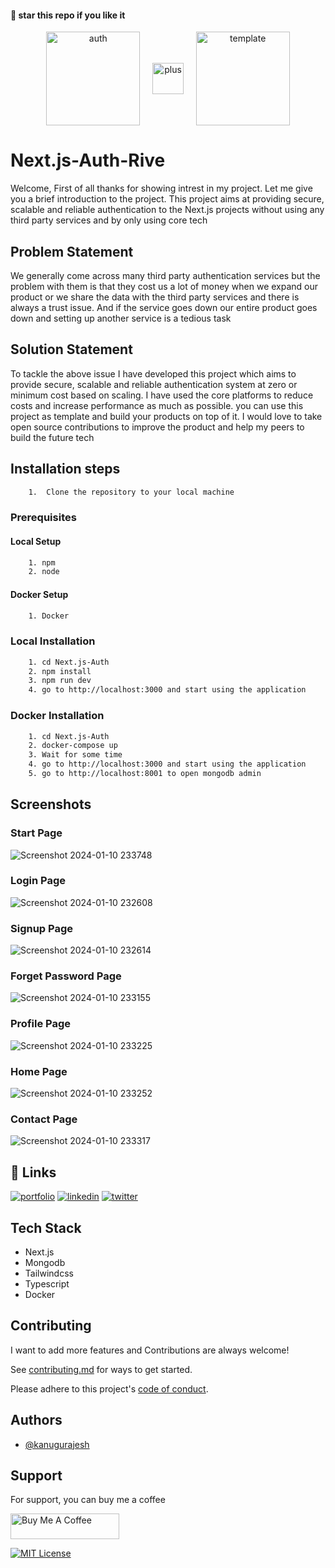 #### 🌟 star this repo if you like it
<div align="center">
  <div>
    <img align="center" src="https://github.com/kanugurajesh/Next.js-Auth-Rive/assets/120458029/ae8825ab-4ea2-44d3-9c9c-7326f3a4cab5" alt="auth" width=150 height=150>
    &nbsp
    &nbsp
    <img align="center" src="https://github.com/kanugurajesh/Next.js-Auth-Navigation/assets/77529419/7f97cd3c-3d55-4e0a-ae81-c28e0636fa77" alt="plus" width=50 height=50>
    &nbsp
    &nbsp
    <img align="center" src="https://github.com/kanugurajesh/Next.js-Auth-Navigation/assets/77529419/acc93f88-cfe5-431c-8579-c918e2881525" alt="template" width=150 height=150>
  </div>
</div>

# Next.js-Auth-Rive
Welcome, First of all thanks for showing intrest in my project. Let me give you a brief introduction to the project. This project aims at providing secure, scalable and reliable authentication to the Next.js projects without using any third party services and by only using core tech

## Problem Statement
We generally come across many third party authentication services but the problem with them is that they cost us a lot of money when we expand our product or we share the data with the third party services and there is always a trust issue. And if the service goes down our entire product goes down and setting up another service is a tedious task

## Solution Statement
To tackle the above issue I have developed this project which aims to provide secure, scalable and reliable authentication system at zero or minimum cost based on scaling. I have used the core platforms to reduce costs and increase performance as much as possible. you can use this project as template and build your products on top of it. I would love to take open source contributions to improve the product and help my peers to build the future tech

## Installation steps
```bash
    1.  Clone the repository to your local machine
```

### Prerequisites

#### Local Setup

```bash
    1. npm
    2. node
```

#### Docker Setup

```bash
    1. Docker
```

### Local Installation

```bash
    1. cd Next.js-Auth
    2. npm install
    3. npm run dev
    4. go to http://localhost:3000 and start using the application
```

### Docker Installation
```bash
    1. cd Next.js-Auth
    2. docker-compose up
    3. Wait for some time
    4. go to http://localhost:3000 and start using the application
    5. go to http://localhost:8001 to open mongodb admin
```

## Screenshots
### Start Page
![Screenshot 2024-01-10 233748](https://github.com/kanugurajesh/Next.js-Auth-Navigation/assets/77529419/25e112bf-712a-429b-aa59-20fcc4245028)
### Login Page
![Screenshot 2024-01-10 232608](https://github.com/kanugurajesh/Next.js-Auth-Navigation/assets/77529419/ed232c9d-e2fa-4005-a306-2bfd8c26289c)
### Signup Page
![Screenshot 2024-01-10 232614](https://github.com/kanugurajesh/Next.js-Auth-Navigation/assets/77529419/1d931552-5a55-46e0-bd1b-77fc985632ec)
### Forget Password Page
![Screenshot 2024-01-10 233155](https://github.com/kanugurajesh/Next.js-Auth-Navigation/assets/77529419/134c2aea-c1dd-459b-9cd4-fe55a67cce2f)
### Profile Page
![Screenshot 2024-01-10 233225](https://github.com/kanugurajesh/Next.js-Auth-Navigation/assets/77529419/d71fbdee-0e85-4637-b024-cb57e7ab74cc)
### Home Page
![Screenshot 2024-01-10 233252](https://github.com/kanugurajesh/Next.js-Auth-Navigation/assets/77529419/e241494c-a9c2-40a2-9c58-cd3b20b17f98)
### Contact Page
![Screenshot 2024-01-10 233317](https://github.com/kanugurajesh/Next.js-Auth-Navigation/assets/77529419/d9268acf-2cb1-4e68-9b92-db1d2ee0d765)

## 🔗 Links
[![portfolio](https://img.shields.io/badge/my_portfolio-000?style=for-the-badge&logo=ko-fi&logoColor=white)](https://rajeshportfolio.me/)
[![linkedin](https://img.shields.io/badge/linkedin-0A66C2?style=for-the-badge&logo=linkedin&logoColor=white)](https://www.linkedin.com/in/rajesh-kanugu-aba8a3254/)
[![twitter](https://img.shields.io/badge/twitter-1DA1F2?style=for-the-badge&logo=twitter&logoColor=white)](https://twitter.com/exploringengin1)

## Tech Stack

- Next.js
- Mongodb
- Tailwindcss
- Typescript
- Docker

## Contributing

I want to add more features and Contributions are always welcome!

See [contributing.md](https://github.com/kanugurajesh/Next.js-Auth/blob/main/contributing.md) for ways to get started.

Please adhere to this project's [code of conduct](https://github.com/kanugurajesh/Next.js-Auth/blob/main/code_of_conduct.md).

## Authors

- [@kanugurajesh](https://github.com/kanugurajesh)

## Support

For support, you can buy me a coffee

<a href="https://www.buymeacoffee.com/kanugurajen" target="_blank"><img src="https://cdn.buymeacoffee.com/buttons/default-orange.png" alt="Buy Me A Coffee" height="41" width="174"></a>

[![MIT License](https://img.shields.io/badge/License-MIT-green.svg)](https://github.com/kanugurajesh/Next.js-Auth/blob/main/LICENSE.txt)
